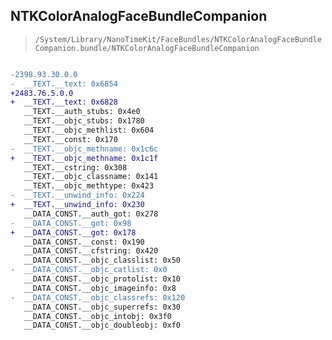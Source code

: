 ## NTKColorAnalogFaceBundleCompanion

> `/System/Library/NanoTimeKit/FaceBundles/NTKColorAnalogFaceBundleCompanion.bundle/NTKColorAnalogFaceBundleCompanion`

```diff

-2398.93.30.0.0
-  __TEXT.__text: 0x6854
+2483.76.5.0.0
+  __TEXT.__text: 0x6828
   __TEXT.__auth_stubs: 0x4e0
   __TEXT.__objc_stubs: 0x1780
   __TEXT.__objc_methlist: 0x604
   __TEXT.__const: 0x170
-  __TEXT.__objc_methname: 0x1c6c
+  __TEXT.__objc_methname: 0x1c1f
   __TEXT.__cstring: 0x308
   __TEXT.__objc_classname: 0x141
   __TEXT.__objc_methtype: 0x423
-  __TEXT.__unwind_info: 0x224
+  __TEXT.__unwind_info: 0x230
   __DATA_CONST.__auth_got: 0x278
-  __DATA_CONST.__got: 0x98
+  __DATA_CONST.__got: 0x178
   __DATA_CONST.__const: 0x190
   __DATA_CONST.__cfstring: 0x420
   __DATA_CONST.__objc_classlist: 0x50
-  __DATA_CONST.__objc_catlist: 0x0
   __DATA_CONST.__objc_protolist: 0x10
   __DATA_CONST.__objc_imageinfo: 0x8
-  __DATA_CONST.__objc_classrefs: 0x120
   __DATA_CONST.__objc_superrefs: 0x30
   __DATA_CONST.__objc_intobj: 0x3f0
   __DATA_CONST.__objc_doubleobj: 0xf0

```
